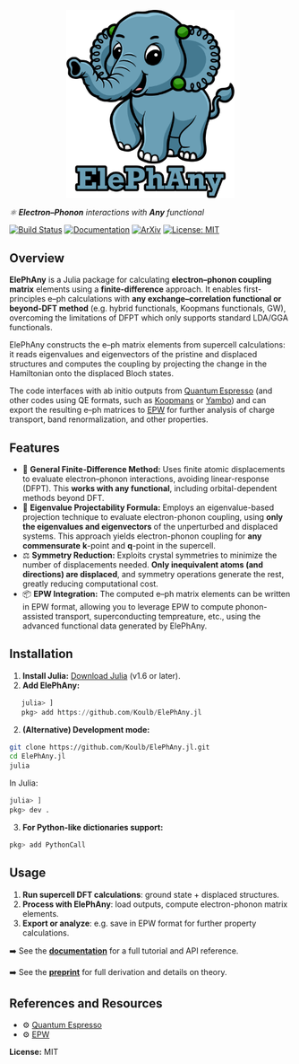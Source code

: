 <p align="center">
    <img src="docs/src/assets/logo_readme.png" alt="ElePhAny Logo" width="300"/>
</p>

*⚛️ **Electron–Phonon** interactions with **Any** functional*

[![Build Status](https://github.com/Koulb/ElePhAny.jl/actions/workflows/CI.yml/badge.svg)](https://github.com/Koulb/ElePhAny.jl/actions) [![Documentation](https://img.shields.io/badge/docs-📖-blue.svg)](https://koulb.github.io/ElePhAny.jl) [![ArXiv](https://img.shields.io/badge/arXiv-preprint-orange.svg)](#) [![License: MIT](https://img.shields.io/badge/license-MIT-green.svg)](#)

## Overview

**ElePhAny** is a Julia package for calculating **electron–phonon coupling matrix** elements using a **finite-difference** approach. It enables first-principles e–ph calculations with **any exchange–correlation functional or beyond-DFT method** (e.g. hybrid functionals, Koopmans functionals, GW), overcoming the limitations of DFPT which only supports standard LDA/GGA functionals.  

ElePhAny constructs the e–ph matrix elements from supercell calculations: it reads eigenvalues and eigenvectors of the pristine and displaced structures and computes the coupling by projecting the change in the Hamiltonian onto the displaced Bloch states.  

The code interfaces with ab initio outputs from [Quantum Espresso](https://www.quantum-espresso.org/) (and other codes using QE formats, such as [Koopmans](https://koopmans-functionals.org/en/latest/#) or [Yambo](https://www.yambo-code.eu/)) and can export the resulting e–ph matrices to [EPW](https://epw-code.org/) for further analysis of charge transport, band renormalization, and other properties.

## Features

- 🚀 **General Finite-Difference Method:** Uses finite atomic displacements to evaluate electron–phonon interactions, avoiding linear-response (DFPT). This **works with any functional**, including orbital-dependent methods beyond DFT. 
- 📐 **Eigenvalue Projectability Formula:** Employs an eigenvalue-based projection technique to evaluate electron-phonon coupling, using **only the eigenvalues and eigenvectors** of the unperturbed and displaced systems. This approach yields electron-phonon coupling for **any commensurate**  **k**-point and **q**-point in the supercell.   
- ⚖️ **Symmetry Reduction:** Exploits crystal symmetries to minimize the number of displacements needed. **Only inequivalent atoms (and directions) are displaced**, and symmetry operations generate the rest, greatly reducing computational cost.  
- 📦 **EPW Integration:** The computed e–ph matrix elements can be written in EPW format, allowing you to leverage EPW to compute phonon-assisted transport, superconducting tempreature, etc., using the advanced functional data generated by ElePhAny.

## Installation

1. **Install Julia:** [Download Julia](https://julialang.org/downloads/) (v1.6 or later).  
2. **Add ElePhAny:**  

```julia
   julia> ]
   pkg> add https://github.com/Koulb/ElePhAny.jl
```

2. **(Alternative) Development mode:**

```sh
git clone https://github.com/Koulb/ElePhAny.jl.git
cd ElePhAny.jl
julia
```

In Julia:

```julia
julia> ]
pkg> dev .
```

3. **For Python-like dictionaries support:**

```julia
pkg> add PythonCall
```

## Usage

1. **Run supercell DFT calculations**: ground state + displaced structures.
2. **Process with ElePhAny**: load outputs, compute electron-phonon matrix elements.
3. **Export or analyze**: e.g. save in EPW format for further property calculations.

➡️ See the [**documentation**](https://koulb.github.io/ElePhAny.jl) for a full tutorial and API reference.

➡️ See the [**preprint**](#) for full derivation and details on theory.

## References and Resources
* ⚙️ [Quantum Espresso](https://www.quantum-espresso.org/)
* ⚙️ [EPW](https://epw-code.org/)

**License:** MIT
